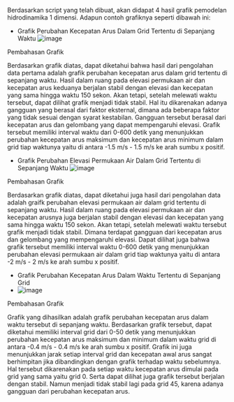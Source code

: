 Berdasarkan script yang telah dibuat, akan didapat 4 hasil grafik pemodelan hidrodinamika 1 dimensi. Adapun contoh grafiknya seperti dibawah ini:
- Grafik Perubahan Kecepatan Arus Dalam Grid Tertentu di Sepanjang Waktu
![image](https://user-images.githubusercontent.com/105954598/169678773-0ba03c29-7b5a-4d9e-8eff-d04fb4e72e65.png)

Pembahasan Grafik

Berdasarkan grafik diatas, dapat diketahui bahwa hasil dari pengolahan data pertama adalah grafik perubahan kecepatan arus dalam grid tertentu di sepanjang waktu. Hasil dalam ruang pada elevasi permukaan air dan kecepatan arus keduanya berjalan stabil dengan elevasi dan kecepatan yang sama hingga waktu 150 sekon. Akan tetapi, setelah melewati waktu tersebut, dapat dilihat grafik menjadi tidak stabil. Hal itu dikarenakan adanya gangguan yang berasal dari faktor eksternal, dimana ada beberapa faktor yang tidak sesuai dengan syarat kestabilan. Gangguan tersebut berasal dari kecepatan arus dan gelombang yang dapat mempengaruhi elevasi. Grafik tersebut memiliki interval waktu dari 0-600 detik yang menunjukkan perubahan kecepatan arus maksimum dan kecepatan arus minimum dalam grid tiap waktunya yaitu di antara -1.5 m/s - 1.5 m/s ke arah sumbu x positif. 


- Grafik Perubahan Elevasi Permukaan Air Dalam Grid Tertentu di Sepanjang Waktu
![image](https://user-images.githubusercontent.com/105954598/169679122-2071983a-b20d-487e-b908-fd43bd1cd200.png)

Pembahasan Grafik

Berdasarkan grafik diatas, dapat diketahui juga hasil dari pengolahan data adalah graifk perubahan elevasi permukaan air dalam grid tertentu di sepanjang waktu. Hasil dalam ruang pada elevasi permukaan air dan kecepatan arusnya juga berjalan stabil dengan elevasi dan kecepatan yang sama hingga waktu 150 sekon. Akan tetapi, setelah melewati waktu tersebut grafik menjadi tidak stabil. Dimana terdapat gangguan dari kecepatan arus dan gelombang yang mempengaruhi elevasi. Dapat dilihat juga bahwa grafik tersebut memiliki interval waktu 0-600 detik yang menunjukkan perubahan elevasi permukaan air dalam grid tiap waktunya yaitu di antara -2 m/s - 2 m/s ke arah sumbu x positif.


- Grafik Perubahan Kecepatan Arus Dalam Waktu Tertentu di Sepanjang Grid
- ![image](https://user-images.githubusercontent.com/105954598/169679301-03e15bd4-c12f-45d4-ba63-4636d8850103.png)

Pembahasan Grafik

Grafik yang dihasilkan adalah grafik perubahan kecepatan arus dalam waktu tersebut di sepanjang waktu. Berdasarkan grafik tersebut, dapat diketahui memiliki interval grid dari 0-50 detik yang menunjukkan perubahan kecepatan arus maksimum dan minimum dalam waktu grid di antara -0.4 m/s - 0.4 m/s ke arah sumbu x positif. Grafik ini juga menunjukkan jarak setiap interval grid dan kecepatan awal arus sangat berhimpitan jika dibandingkan dengan grafik terhadap waktu sebelumnya. Hal tersebut dikarenakan pada setiap waktu kecepatan arus dimulai pada grid yang sama yaitu grid 0. Serta dapat dilihat juga grafik tersebut berjalan dengan stabil. Namun menjadi tidak stabil lagi pada grid 45, karena adanya gangguan dari perubahan kecepatan arus.
